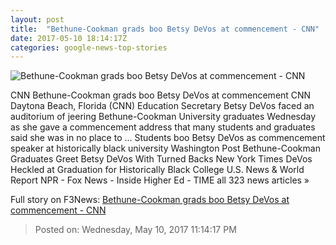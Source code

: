 ```yaml
---
layout: post
title:  "Bethune-Cookman grads boo Betsy DeVos at commencement - CNN"
date: 2017-05-10 18:14:17Z
categories: google-news-top-stories
---
```


![Bethune-Cookman grads boo Betsy DeVos at commencement - CNN](http://i2.cdn.cnn.com/cnnnext/dam/assets/170510153743-betsy-devos-grads-bethune-cookman-05-10-2017-super-tease.jpg)

CNN Bethune-Cookman grads boo Betsy DeVos at commencement CNN Daytona Beach, Florida (CNN) Education Secretary Betsy DeVos faced an auditorium of jeering Bethune-Cookman University graduates Wednesday as she gave a commencement address that many students and graduates said she was in no place to ... Students boo Betsy DeVos as commencement speaker at historically black university Washington Post Bethune-Cookman Graduates Greet Betsy DeVos With Turned Backs New York Times DeVos Heckled at Graduation for Historically Black College U.S. News & World Report NPR - Fox News - Inside Higher Ed - TIME all 323 news articles »


Full story on F3News: [Bethune-Cookman grads boo Betsy DeVos at commencement - CNN](http://www.f3nws.com/n/sSFysC)

> Posted on: Wednesday, May 10, 2017 11:14:17 PM
